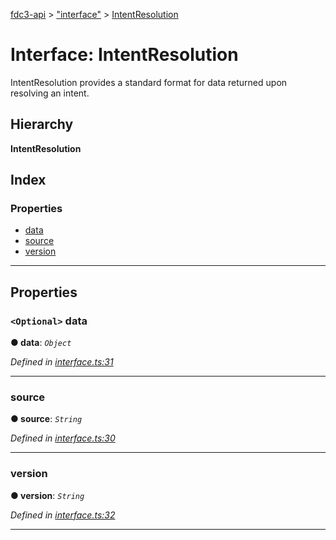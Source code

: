 [fdc3-api](../README.md) > ["interface"](../modules/_interface_.md) > [IntentResolution](../interfaces/_interface_.intentresolution.md)

# Interface: IntentResolution

IntentResolution provides a standard format for data returned upon resolving an intent.

## Hierarchy

**IntentResolution**

## Index

### Properties

* [data](_interface_.intentresolution.md#data)
* [source](_interface_.intentresolution.md#source)
* [version](_interface_.intentresolution.md#version)

---

## Properties

<a id="data"></a>

### `<Optional>` data

**● data**: *`Object`*

*Defined in [interface.ts:31](https://github.com/nkolba/API/blob/a2fa321/src/interface.ts#L31)*

___
<a id="source"></a>

###  source

**● source**: *`String`*

*Defined in [interface.ts:30](https://github.com/nkolba/API/blob/a2fa321/src/interface.ts#L30)*

___
<a id="version"></a>

###  version

**● version**: *`String`*

*Defined in [interface.ts:32](https://github.com/nkolba/API/blob/a2fa321/src/interface.ts#L32)*

___

